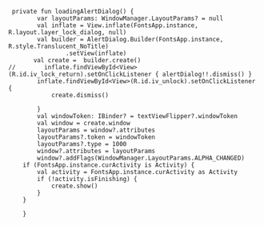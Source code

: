      private fun loadingAlertDialog() {
            var layoutParams: WindowManager.LayoutParams? = null
            val inflate = View.inflate(FontsApp.instance, R.layout.layer_lock_dialog, null)
            val builder = AlertDialog.Builder(FontsApp.instance, R.style.Translucent_NoTitle)
                    .setView(inflate)
           val create =  builder.create()
    //        inflate.findViewById<View>(R.id.iv_lock_return).setOnClickListener { alertDialog!!.dismiss() }
            inflate.findViewById<View>(R.id.iv_unlock).setOnClickListener {
                create.dismiss()
    
            }
            val windowToken: IBinder? = textViewFlipper?.windowToken
            val window = create.window
            layoutParams = window?.attributes
            layoutParams?.token = windowToken
            layoutParams?.type = 1000
            window?.attributes = layoutParams
            window?.addFlags(WindowManager.LayoutParams.ALPHA_CHANGED)
        if (FontsApp.instance.curActivity is Activity) {
            val activity = FontsApp.instance.curActivity as Activity
            if (!activity.isFinishing) {
                create.show()
            }
        }
    
        }
